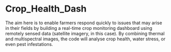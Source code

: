 # Crop_Health_Dash
The aim here is to enable farmers respond quickly to issues that may arise in their fields by building a real-time crop monitoring dashboard using remotely sensed data (satellite imagery, in this case). By combining thermal and multispectral images, the code will analyse crop health, water stress, or even pest infestations. 
